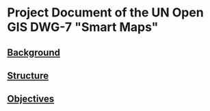 # Project Document of the UN Open GIS DWG-7 "Smart Maps"

## [Background](./00_Background.html)

## [Structure](./01_Structure.html)

## [Objectives](./03_Objectives.html)
